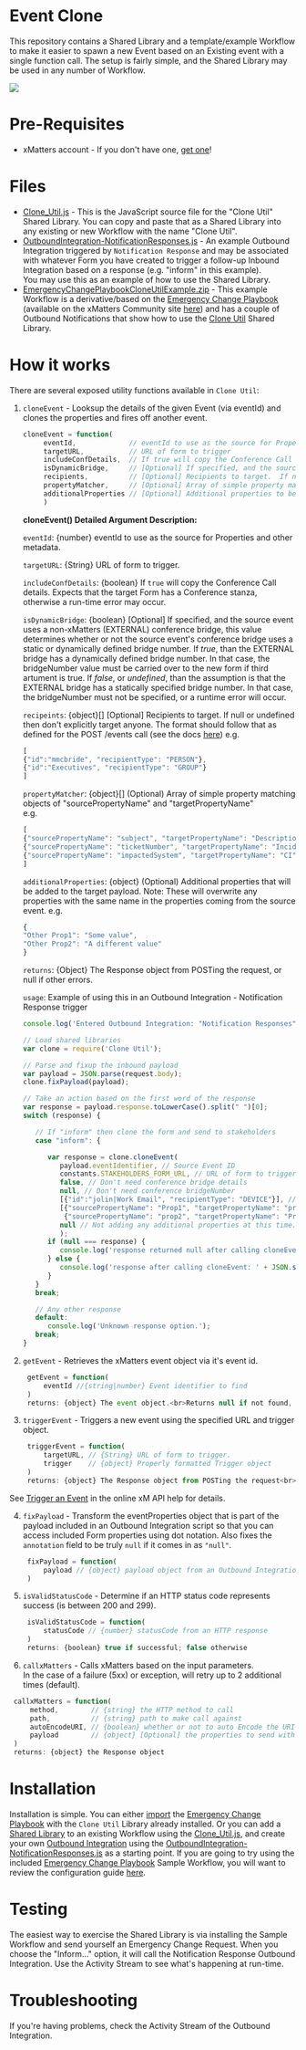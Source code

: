 # Event Clone
This repository contains a Shared Library and a template/example Workflow to make it easier to spawn a new Event based on an Existing event with a single function call.
The setup is fairly simple, and the Shared Library may be used in any number of Workflow.

<kbd>
<a href="https://support.xmatters.com/hc/en-us/community/topics">
   <img src="https://github.com/xmatters/xMatters-Labs/raw/master/media/disclaimer.png">
</a>
</kbd>

# Pre-Requisites
* xMatters account - If you don't have one, [get one](https://www.xmatters.com)!

# Files
* [Clone_Util.js](Clone_Util.js) - This is the JavaScript source file for the "Clone Util" Shared Library.
You can copy and paste that as a Shared Library into any existing or new Workflow with the name "Clone Util".
* [OutboundIntegration-NotificationResponses.js](OutboundIntegration-NotificationResponses.js) - An example Outbound Integration triggered by `Notification Response` and may be associated with whatever Form you have created to trigger a follow-up Inbound Integration based on a response (e.g. "inform" in this example).<br>You may use this as an example of how to use the Shared Library.
* [EmergencyChangePlaybookCloneUtilExample.zip](EmergencyChangePlaybookCloneUtilExample.zip) - This example Workflow is a derivative/based on the [Emergency Change Playbook](https://support.xmatters.com/hc/en-us/articles/360001906232) (available on the xMatters Community site [here](https://support.xmatters.com/hc/en-us/articles/360001906232)) and has a couple of Outbound Notifications that show how to use the [Clone Util](Clone_Util.js) Shared Library.

# How it works
There are several exposed utility functions available in `Clone Util`:

1. `cloneEvent` - Looksup the details of the given Event (via eventId) and clones the properties and fires off another event.

   ```javascript
   cloneEvent = function(
        eventId,             // eventId to use as the source for Properties and other metadata
        targetURL,           // URL of form to trigger
        includeConfDetails,  // If true will copy the Conference Call details.
        isDynamicBridge,     // [Optional] If specified, and the source event uses a non-xMatters, EXTERNAL, conference bridge
        recipients,          // [Optional] Recipients to target.  If null or undefined then do not explicitly target anyone.
        propertyMatcher,     // [Optional] Array of simple property matching objects of "sourcePropertyName" and "targetPropertyName"
        additionalProperties // [Optional] Additional properties to be added to the target payload.
        )
   ```

   **cloneEvent() Detailed Argument Description:**
   

   `eventId`: {number} eventId to use as the source for Properties and other metadata.

   `targetURL`: {String} URL of form to trigger.

   `includeConfDetails`: {boolean} If `true` will copy the Conference Call details.  Expects that the target Form has a  Conference stanza, otherwise a run-time error may occur.

   `isDynamicBridge`: {boolean} [Optional] If specified, and the source event uses a non-xMatters (EXTERNAL) conference bridge, this value determines whether or not the source event's conference bridge uses a static or dynamically defined bridge number.
   If *_true_*, than the EXTERNAL bridge has a dynamically defined bridge number.  In that case, the bridgeNumber value must be carried over to the new form if third artument is true.
   If *_false_*, or *_undefined_*, than the assumption is that the EXTERNAL bridge has a statically specified bridge number.  In that case, the bridgeNumber must not be specified, or a runtime error will occur.

   `recipeints`: {object}\[] [Optional] Recipients to target.  If null or undefined then don't explicitly target anyone. The format should follow that as defined for the POST /events call (see the docs [here](https://help.xmatters.com/xmapi/index.html?javascript#trigger-an-event))
   e.g.
   
   ```javascript
   [
   {"id":"mmcbride", "recipientType": "PERSON"},
   {"id":"Executives", "recipientType": "GROUP"}
   ]
   ```

   `propertyMatcher`: {object}\[] (Optional) Array of simple property matching objects of "sourcePropertyName" and "targetPropertyName"<br>
   e.g.

   ```javascript
   [
   {"sourcePropertyName": "subject", "targetPropertyName": "Description"},
   {"sourcePropertyName": "ticketNumber", "targetPropertyName": "Incident ID"},
   {"sourcePropertyName": "impactedSystem", "targetPropertyName": "CI"}
   ]
   ```

   `additionalProperties`: {object} (Optional) Additional properties that will be added to the target payload.
   Note: These will overwrite any properties with the same name in the properties coming from the source event.
   e.g.
   
   ```javascript
   {
   "Other Prop1": "Some value",
   "Other Prop2": "A different value"
   }
   ```

   `returns`: {Object} The Response object from POSTing the request, or null if other errors.
   
   `usage`: Example of using this in an Outbound Integration - Notification Response trigger

   ```javascript
   console.log('Entered Outbound Integration: "Notification Responses"');

   // Load shared libraries
   var clone = require('Clone Util');

   // Parse and fixup the inbound payload
   var payload = JSON.parse(request.body);
   clone.fixPayload(payload);

   // Take an action based on the first word of the response
   var response = payload.response.toLowerCase().split(" ")[0];
   switch (response) {

      // If "inform" then clone the form and send to stakeholders
      case "inform": {
   
         var response = clone.cloneEvent(
            payload.eventIdentifier, // Source Event ID
            constants.STAKEHOLDERS_FORM_URL, // URL of form to trigger
            false, // Don't need conference bridge details
            null, // Don't need conference bridgeNumber
            [{"id":"jolin|Work Email", "recipientType": "DEVICE"}], // Specific recipients (optional)
            [{"sourcePropertyName": "Prop1", "targetPropertyName": "prop2"}, // Property map (optional)
             {"sourcePropertyName": "prop2", "targetPropertyName": "Prop1"}],
            null // Not adding any additional properties at this time.
            );
         if (null === response) {
            console.log('response returned null after calling cloneEvent.');
         } else {
            console.log('response after calling cloneEvent: ' + JSON.stringify(response, null, 4));
         }
      }
      break;
   
      // Any other response
      default:
         console.log('Unknown response option.');
      break;
   }
   ```

2. `getEvent` - Retrieves the xMatters event object via it's event id.

   ```javascript
    getEvent = function(
        eventId //{string|number} Event identifier to find
    )
    returns: {object} The event object.<br>Returns null if not found, or an error was returned.
   ```

3. `triggerEvent` - Triggers a new event using the specified URL and trigger object.

   ```javascript
    triggerEvent = function(
        targetURL, // {String} URL of form to trigger.
        trigger    // {object} Properly formatted Trigger object 
    )
    returns: {object} The Response object from POSTing the request<br>Returns null if other errors.
   ```
   
See [Trigger an Event](https://help.xmatters.com/xmapi/index.html?javascript#trigger-an-event) in the online xM API help for details.<br>

4. `fixPayload` - Transform the eventProperties object that is part of the payload included in an Outbound Integration script so that you can access included Form properties using dot notation.  Also fixes the `annotation` field to be truly `null` if it comes in as `"null"`.

   ```javascript
    fixPayload = function(
        payload // {object} payload object from an Outbound Integration
    )
   ```

5. `isValidStatusCode` - Determine if an HTTP status code represents success (is between 200 and 299).

   ```javascript
    isValidStatusCode = function(
        statusCode // {number} statusCode from an HTTP response
    )
    returns: {boolean} true if successful; false otherwise
   ```

6. `callxMatters` - Calls xMatters based on the input parameters.<br>In the case of a failure (5xx) or exception, will retry up to 2 additional times (default).

```javascript
 callxMatters = function(
     method,        // {string} the HTTP method to call
     path,          // {string} path to make call against
     autoEncodeURI, // {boolean} whether or not to auto Encode the URI
     payload        // {object} [Optional] the properties to send with POST or PUT
 )
 returns: {object} the Response object
```


# Installation
Installation is simple.
You can either [import](https://help.xmatters.com/ondemand/xmodwelcome/communicationplanbuilder/exportcommplan.htm) the [Emergency Change Playbook](EmergencyChangePlaybookCloneUtilExample.zip) with the `Clone Util` Library already installed.
Or you can add a [Shared Library](https://help.xmatters.com/ondemand/xmodwelcome/integrationbuilder/shared-libraries.htm) to an existing Workflow using the [Clone_Util.js](Clone_Util.js),
and create your own [Outbound Integration](https://help.xmatters.com/ondemand/xmodwelcome/integrationbuilder/example-outbound-updates.htm) using the [OutboundIntegration-NotificationResponses.js](OutboundIntegration-NotificationResponses.js) as a starting point.
If you are going to try using the included [Emergency Change Playbook](EmergencyChangePlaybookCloneUtilExample.zip) Sample Workflow, you will want to review the configuration guide [here](https://support.xmatters.com/hc/en-us/articles/360001906232).


# Testing
The easiest way to exercise the Shared Library is via installing the Sample Workflow and send yourself an Emergency Change Request.  When you choose the "Inform..." option, it will call the Notification Response Outbound Integration.  Use the Activity Stream to see what's happening at run-time.  

# Troubleshooting
If you're having problems, check the Activity Stream of the Outbound Integration.<br>
